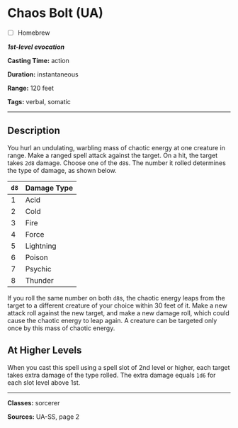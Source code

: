 # Chaos Bolt (UA)

- [ ] Homebrew

***1st-level evocation***

**Casting Time:** action

**Duration:** instantaneous

**Range:** 120 feet

**Tags:** verbal, somatic

---

## Description
You hurl an undulating, warbling mass of chaotic energy at one creature in range.
Make a ranged spell attack against the target.
On a hit, the target takes `2d8` damage.
Choose one of the `d8`s.
The number it rolled determines the type of damage, as shown below.

| `d8` | Damage Type |
|------|-------------|
| 1    | Acid        |
| 2    | Cold        |
| 3    | Fire        |
| 4    | Force       |
| 5    | Lightning   |
| 6    | Poison      |
| 7    | Psychic     |
| 8    | Thunder     |

If you roll the same number on both `d8`s, the chaotic energy leaps from the target to a different creature of your choice within 30 feet of it.
Make a new attack roll against the new target, and make a new damage roll, which could cause the chaotic energy to leap again.
A creature can be targeted only once by this mass of chaotic energy.

## At Higher Levels
When you cast this spell using a spell slot of 2nd level or higher, each target takes extra damage of the type rolled.
The extra damage equals `1d6` for each slot level above 1st.

---

**Classes:** sorcerer

**Sources:** UA-SS, page 2
